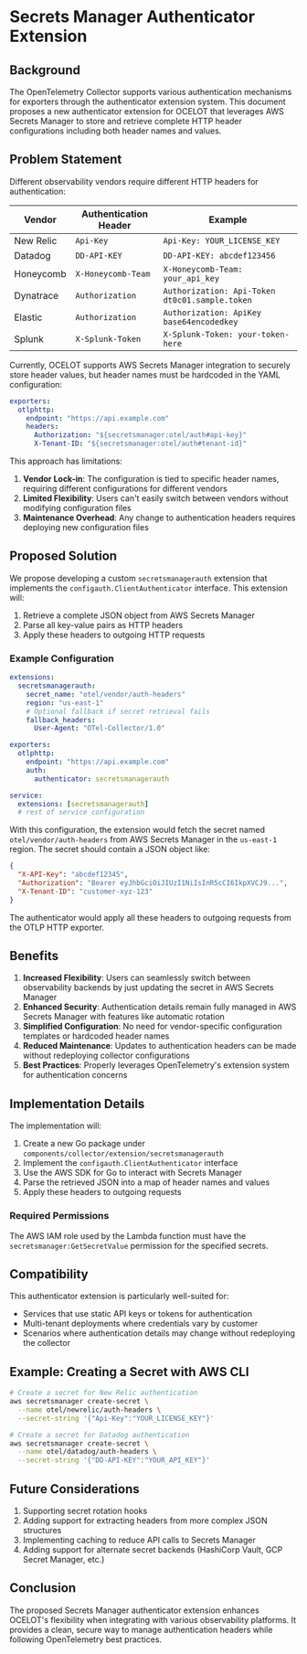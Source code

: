 # Secrets Manager Authenticator Extension

## Background

The OpenTelemetry Collector supports various authentication mechanisms for exporters through the authenticator extension system. This document proposes a new authenticator extension for OCELOT that leverages AWS Secrets Manager to store and retrieve complete HTTP header configurations including both header names and values.

## Problem Statement

Different observability vendors require different HTTP headers for authentication:

| Vendor | Authentication Header | Example |
|--------|----------------------|---------|
| New Relic | `Api-Key` | `Api-Key: YOUR_LICENSE_KEY` |
| Datadog | `DD-API-KEY` | `DD-API-KEY: abcdef123456` |
| Honeycomb | `X-Honeycomb-Team` | `X-Honeycomb-Team: your_api_key` |
| Dynatrace | `Authorization` | `Authorization: Api-Token dt0c01.sample.token` |
| Elastic | `Authorization` | `Authorization: ApiKey base64encodedkey` |
| Splunk | `X-Splunk-Token` | `X-Splunk-Token: your-token-here` |

Currently, OCELOT supports AWS Secrets Manager integration to securely store header values, but header names must be hardcoded in the YAML configuration:

```yaml
exporters:
  otlphttp:
    endpoint: "https://api.example.com"
    headers:
      Authorization: "${secretsmanager:otel/auth#api-key}"
      X-Tenant-ID: "${secretsmanager:otel/auth#tenant-id}"
```

This approach has limitations:

1. **Vendor Lock-in**: The configuration is tied to specific header names, requiring different configurations for different vendors
2. **Limited Flexibility**: Users can't easily switch between vendors without modifying configuration files
3. **Maintenance Overhead**: Any change to authentication headers requires deploying new configuration files

## Proposed Solution

We propose developing a custom `secretsmanagerauth` extension that implements the `configauth.ClientAuthenticator` interface. This extension will:

1. Retrieve a complete JSON object from AWS Secrets Manager
2. Parse all key-value pairs as HTTP headers
3. Apply these headers to outgoing HTTP requests

### Example Configuration

```yaml
extensions:
  secretsmanagerauth:
    secret_name: "otel/vendor/auth-headers"
    region: "us-east-1"
    # Optional fallback if secret retrieval fails
    fallback_headers:
      User-Agent: "OTel-Collector/1.0"

exporters:
  otlphttp:
    endpoint: "https://api.example.com"
    auth:
      authenticator: secretsmanagerauth

service:
  extensions: [secretsmanagerauth]
  # rest of service configuration
```

With this configuration, the extension would fetch the secret named `otel/vendor/auth-headers` from AWS Secrets Manager in the `us-east-1` region. The secret should contain a JSON object like:

```json
{
  "X-API-Key": "abcdef12345",
  "Authorization": "Bearer eyJhbGciOiJIUzI1NiIsInR5cCI6IkpXVCJ9...",
  "X-Tenant-ID": "customer-xyz-123"
}
```

The authenticator would apply all these headers to outgoing requests from the OTLP HTTP exporter.

## Benefits

1. **Increased Flexibility**: Users can seamlessly switch between observability backends by just updating the secret in AWS Secrets Manager
2. **Enhanced Security**: Authentication details remain fully managed in AWS Secrets Manager with features like automatic rotation
3. **Simplified Configuration**: No need for vendor-specific configuration templates or hardcoded header names
4. **Reduced Maintenance**: Updates to authentication headers can be made without redeploying collector configurations
5. **Best Practices**: Properly leverages OpenTelemetry's extension system for authentication concerns

## Implementation Details

The implementation will:

1. Create a new Go package under `components/collector/extension/secretsmanagerauth`
2. Implement the `configauth.ClientAuthenticator` interface
3. Use the AWS SDK for Go to interact with Secrets Manager
4. Parse the retrieved JSON into a map of header names and values
5. Apply these headers to outgoing requests

### Required Permissions

The AWS IAM role used by the Lambda function must have the `secretsmanager:GetSecretValue` permission for the specified secrets.

## Compatibility

This authenticator extension is particularly well-suited for:

- Services that use static API keys or tokens for authentication
- Multi-tenant deployments where credentials vary by customer
- Scenarios where authentication details may change without redeploying the collector

## Example: Creating a Secret with AWS CLI

```bash
# Create a secret for New Relic authentication
aws secretsmanager create-secret \
  --name otel/newrelic/auth-headers \
  --secret-string '{"Api-Key":"YOUR_LICENSE_KEY"}'

# Create a secret for Datadog authentication
aws secretsmanager create-secret \
  --name otel/datadog/auth-headers \
  --secret-string '{"DD-API-KEY":"YOUR_API_KEY"}'
```

## Future Considerations

1. Supporting secret rotation hooks
2. Adding support for extracting headers from more complex JSON structures
3. Implementing caching to reduce API calls to Secrets Manager
4. Adding support for alternate secret backends (HashiCorp Vault, GCP Secret Manager, etc.)

## Conclusion

The proposed Secrets Manager authenticator extension enhances OCELOT's flexibility when integrating with various observability platforms. It provides a clean, secure way to manage authentication headers while following OpenTelemetry best practices. 